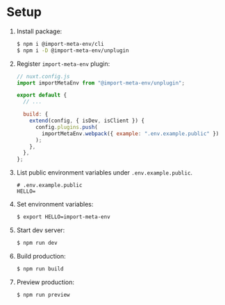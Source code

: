 # Setup

1. Install package:

   ```sh
   $ npm i @import-meta-env/cli
   $ npm i -D @import-meta-env/unplugin
   ```

1. Register `import-meta-env` plugin:

   ```js
   // nuxt.config.js
   import importMetaEnv from "@import-meta-env/unplugin";

   export default {
     // ...

     build: {
       extend(config, { isDev, isClient }) {
         config.plugins.push(
           importMetaEnv.webpack({ example: ".env.example.public" })
         );
       },
     },
   };
   ```

1. List public environment variables under `.env.example.public`.

   ```
   # .env.example.public
   HELLO=
   ```

1. Set environment variables:

   ```sh
   $ export HELLO=import-meta-env
   ```

1. Start dev server:

   ```sh
   $ npm run dev
   ```

1. Build production:

   ```sh
   $ npm run build
   ```

1. Preview production:

   ```sh
   $ npm run preview
   ```
